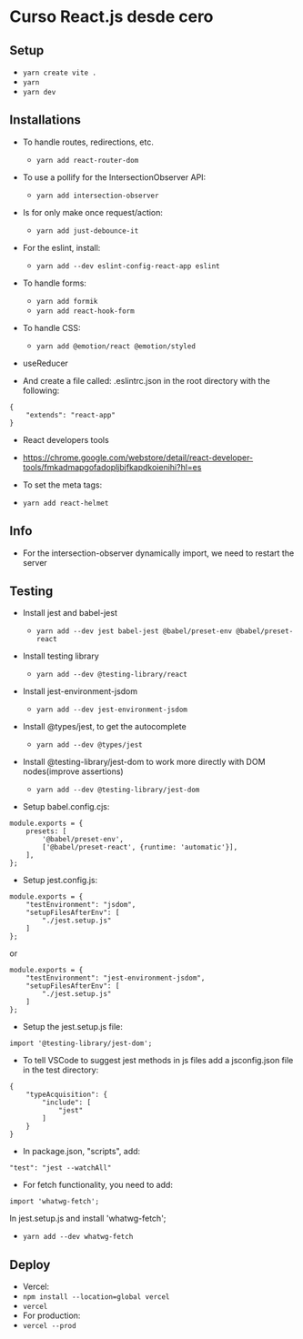 # Curso React.js desde cero

## Setup

- `yarn create vite .`
- `yarn`
- `yarn dev`

## Installations

- To handle routes, redirections, etc.

  - `yarn add react-router-dom`

- To use a pollify for the IntersectionObserver API:

  - `yarn add intersection-observer`

- Is for only make once request/action:

  - `yarn add just-debounce-it`

- For the eslint, install:

  - `yarn add --dev eslint-config-react-app eslint`

- To handle forms:

  - `yarn add formik`
  - `yarn add react-hook-form`

- To handle CSS:

  - `yarn add @emotion/react @emotion/styled`

- useReducer

- And create a file called: .eslintrc.json in the root directory with the following:

```
{
    "extends": "react-app"
}
```

- React developers tools
- https://chrome.google.com/webstore/detail/react-developer-tools/fmkadmapgofadopljbjfkapdkoienihi?hl=es

- To set the meta tags:
- `yarn add react-helmet`

## Info

- For the intersection-observer dynamically import, we need to restart the server

## Testing

- Install jest and babel-jest

  - `yarn add --dev jest babel-jest @babel/preset-env @babel/preset-react`

- Install testing library

  - `yarn add --dev @testing-library/react`

- Install jest-environment-jsdom

  - `yarn add --dev jest-environment-jsdom`

- Install @types/jest, to get the autocomplete

  - `yarn add --dev @types/jest`

- Install @testing-library/jest-dom to work more directly with DOM nodes(improve assertions)

  - `yarn add --dev @testing-library/jest-dom`

- Setup babel.config.cjs:

```
module.exports = {
    presets: [
        '@babel/preset-env',
        ['@babel/preset-react', {runtime: 'automatic'}],
    ],
};
```

- Setup jest.config.js:

```
module.exports = {
    "testEnvironment": "jsdom",
    "setupFilesAfterEnv": [
        "./jest.setup.js"
    ]
};
```

or

```
module.exports = {
    "testEnvironment": "jest-environment-jsdom",
    "setupFilesAfterEnv": [
        "./jest.setup.js"
    ]
};
```

- Setup the jest.setup.js file:

```
import '@testing-library/jest-dom';
```

- To tell VSCode to suggest jest methods in js files add a jsconfig.json file in the test directory:

```
{
    "typeAcquisition": {
        "include": [
            "jest"
        ]
    }
}
```

- In package.json, "scripts", add:

```
"test": "jest --watchAll"
```

- For fetch functionality, you need to add:

```
import 'whatwg-fetch';
```

In jest.setup.js and install 'whatwg-fetch';

- `yarn add --dev whatwg-fetch`

## Deploy

- Vercel:
- `npm install --location=global vercel`
- `vercel`
- For production:
- `vercel --prod`
